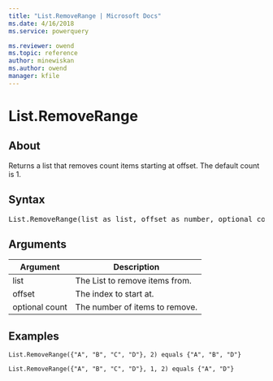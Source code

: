 ```yaml
---
title: "List.RemoveRange | Microsoft Docs"
ms.date: 4/16/2018
ms.service: powerquery

ms.reviewer: owend
ms.topic: reference
author: minewiskan
ms.author: owend
manager: kfile
---
```

# List.RemoveRange

  
## About  
Returns a list that removes count items starting at offset.  The default count is 1.  
  
## Syntax

<pre>
List.RemoveRange(list as list, offset as number, optional count as nullable number) as list  
</pre>
  
## Arguments  
  
|Argument|Description|  
|------------|---------------|  
|list|The List to remove items from.|  
|offset|The index to start at.|  
|optional count|The number of items to remove.|  
  
## Examples  
  
```powerquery-m
List.RemoveRange({"A", "B", "C", "D"}, 2) equals {"A", "B", "D"}  
```  
  
```powerquery-m
List.RemoveRange({"A", "B", "C", "D"}, 1, 2) equals {"A", "D"}  
```  
